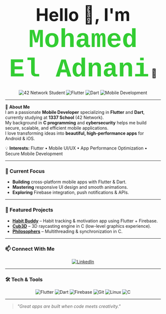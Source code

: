 <h1 align="center">
  <span style="font-size: 2em;">Hello 👋, I'm</span> <br />
  <span style="font-size: 3em; font-family: 'Courier New', Courier, monospace; color: #32cd32;">Mohamed El Adnani</span> 📱
</h1>

<p align="center">
  <img src="https://img.shields.io/badge/42%20Network-Student-blue?style=for-the-badge&logo=42&logoColor=white" alt="42 Network Student" />
  <img src="https://img.shields.io/badge/Flutter-02569B?style=for-the-badge&logo=flutter&logoColor=white" alt="Flutter" />
  <img src="https://img.shields.io/badge/Dart-0175C2?style=for-the-badge&logo=dart&logoColor=white" alt="Dart" />
  <img src="https://img.shields.io/badge/Mobile%20App%20Development-In%20Progress-green?style=for-the-badge" alt="Mobile Development" />
</p>

---

🎯 **About Me**  
I am a passionate **Mobile Developer** specializing in **Flutter** and **Dart**, currently studying at **1337 School** (42 Network).  
My background in **C programming** and **cybersecurity** helps me build secure, scalable, and efficient mobile applications.  
I love transforming ideas into **beautiful, high-performance apps** for Android & iOS.

💡 **Interests:** Flutter • Mobile UI/UX • App Performance Optimization • Secure Mobile Development  

---

### 🚀 Current Focus
- **Building** cross-platform mobile apps with Flutter & Dart.  
- **Mastering** responsive UI design and smooth animations.  
- **Exploring** Firebase integration, push notifications & APIs.  

---

### 📌 Featured Projects
- **[Habit Buddy](#)** – Habit tracking & motivation app using Flutter + Firebase.  
- **[Cub3D](#)** – 3D raycasting engine in C (low-level graphics experience).  
- **[Philosophers](#)** – Multithreading & synchronization in C.  

---

### 📫 Connect With Me
<p align="center">
  <a href="https://www.linkedin.com/in/mel-adna/" target="_blank">
    <img src="https://img.shields.io/badge/LinkedIn-Mohamed%20El%20Adnani-blue?style=for-the-badge&logo=linkedin&logoColor=white" alt="LinkedIn" />
  </a>
</p>

---

### 🛠 Tech & Tools
<p align="center">
  <img src="https://img.shields.io/badge/Flutter-02569B?style=for-the-badge&logo=flutter&logoColor=white" alt="Flutter" />
  <img src="https://img.shields.io/badge/Dart-0175C2?style=for-the-badge&logo=dart&logoColor=white" alt="Dart" />
  <img src="https://img.shields.io/badge/Firebase-FFCA28?style=for-the-badge&logo=firebase&logoColor=black" alt="Firebase" />
  <img src="https://img.shields.io/badge/Git-F05032?style=for-the-badge&logo=git&logoColor=white" alt="Git" />
  <img src="https://img.shields.io/badge/Linux-000000?style=for-the-badge&logo=linux&logoColor=white" alt="Linux" />
  <img src="https://img.shields.io/badge/C-00599C?style=for-the-badge&logo=c&logoColor=white" alt="C" />
</p>

---

> _"Great apps are built when code meets creativity."_
